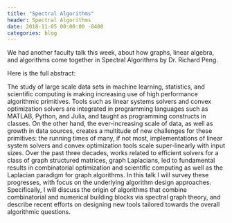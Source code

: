```yaml
---
title: "Spectral Algorithms"
header: Spectral Algorithms
date: 2018-11-05 00:00:00 -0400
categories: blog
---
```


We had another faculty talk this week, about how graphs, linear algebra, and algorithms come together in Spectral Algorithms by Dr. Richard Peng.

Here is the full abstract:

The study of large scale data sets in machine learning, statistics, and scientific computing is making increasing use of high performance algorithmic primitives. Tools such as linear systems solvers and convex optimization solvers are integrated in programming languages such as MATLAB, Python, and Julia, and taught as programming constructs in classes. On the other hand, the ever-increasing scale of data, as well as growth in data sources, creates a multitude of new challenges for these primitives: the running times of many, if not most, implementations of linear system solvers and convex optimization tools scale super-linearly with input sizes.
Over the past three decades, works related to efficient solvers for a class of graph structured matrices, graph Laplacians, led to fundamental results in combinatorial optimization and scientific computing as well as the Laplacian paradigm for graph algorithms. In this talk I will survey these progresses, with focus on the underlying algorithm design approaches. Specifically, I will discuss the origin of algorithms that combine combinatorial and numerical building blocks via spectral graph theory, and describe recent efforts on designing new tools tailored towards the overall algorithmic questions.
